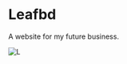 # Leafbd

A website for my future business. 

![L](https://user-images.githubusercontent.com/53439873/170456496-f4310f6b-9e07-419e-9008-f99958af7cdb.jpg)
